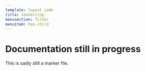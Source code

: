 ```yaml
---
template: layout.jade
title: Connecting
menusection: filter
menuitem: has-child
---
```



# Documentation still in progress

This is sadly still a marker file.

